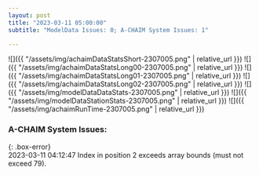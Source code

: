 ```yaml
---
layout: post
title: "2023-03-11 05:00:00"
subtitle: "ModelData Issues: 0; A-CHAIM System Issues: 1"

---
```


![]({{ "/assets/img/achaimDataStatsShort-2307005.png" | relative_url }})
![]({{ "/assets/img/achaimDataStatsLong00-2307005.png" | relative_url }})
![]({{ "/assets/img/achaimDataStatsLong01-2307005.png" | relative_url }})
![]({{ "/assets/img/achaimDataStatsLong02-2307005.png" | relative_url }})
![]({{ "/assets/img/modelDataDataStats-2307005.png" | relative_url }})
![]({{ "/assets/img/modelDataStationStats-2307005.png" | relative_url }})
![]({{ "/assets/img/achaimRunTime-2307005.png" | relative_url }})


### A-CHAIM System Issues:  
  
{: .box-error}  
2023-03-11 04:12:47 Index in position 2 exceeds array bounds (must not exceed 79).  
